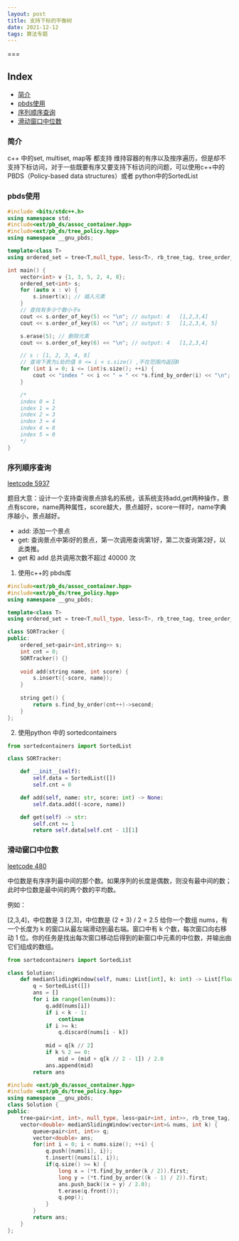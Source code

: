```yaml
---
layout: post
title: 支持下标的平衡树
date: 2021-12-12
tags: 算法专题  
---
```



===

Index
---
<!-- TOC -->

- [简介](#简介)
- [pbds使用](#pbds使用)
- [序列顺序查询](#序列顺序查询)
- [滑动窗口中位数](#滑动窗口中位数)
   



<!-- /TOC -->


### 简介

c++ 中的set, multiset, map等 都支持 维持容器的有序以及按序遍历，但是却不支持下标访问，对于一些既要有序又要支持下标访问的问题，可以使用c++中的PBDS（Policy-based data structures）或者 python中的SortedList


### pbds使用


```c++
#include <bits/stdc++.h>
using namespace std;
#include<ext/pb_ds/assoc_container.hpp>
#include<ext/pb_ds/tree_policy.hpp>
using namespace __gnu_pbds;

template<class T>
using ordered_set = tree<T,null_type, less<T>, rb_tree_tag, tree_order_statistics_node_update>;

int main() {
    vector<int> v {1, 3, 5, 2, 4, 8};
    ordered_set<int> s;
    for (auto x : v) {
        s.insert(x); // 插入元素
    }
    // 查找有多少个数小于x
    cout << s.order_of_key(5) << "\n"; // output: 4   [1,2,3,4] 
    cout << s.order_of_key(6) << "\n"; // output: 5   [1,2,3,4, 5] 

    s.erase(5); // 删除元素
    cout << s.order_of_key(6) << "\n"; // output: 4   [1,2,3,4]

    // s : [1, 2, 3, 4, 8]
    // 查询下表为i处的值 0 <= i < s.size() ,不在范围内返回0
    for (int i = 0; i <= (int)s.size(); ++i) {
        cout << "index " << i << " = " << *s.find_by_order(i) << "\n";
    }

    /*
    index 0 = 1
    index 1 = 2
    index 2 = 3
    index 3 = 4
    index 4 = 8
    index 5 = 0
    */
}
```



### 序列顺序查询

[leetcode 5937](https://leetcode-cn.com/problems/sequentially-ordinal-rank-tracker/)

题目大意：设计一个支持查询景点排名的系统，该系统支持add,get两种操作，景点有score，name两种属性，score越大，景点越好，score一样时，name字典序越小，景点越好。

- add: 添加一个景点
- get: 查询景点中第i好的景点，第一次调用查询第1好，第二次查询第2好，以此类推。
- get 和 add 总共调用次数不超过 40000 次

1. 使用c++的 pbds库


```c++
#include<ext/pb_ds/assoc_container.hpp>
#include<ext/pb_ds/tree_policy.hpp>
using namespace __gnu_pbds;

template<class T>
using ordered_set = tree<T,null_type, less<T>, rb_tree_tag, tree_order_statistics_node_update>;

class SORTracker {
public:
    ordered_set<pair<int,string>> s;
    int cnt = 0;
    SORTracker() {}
    
    void add(string name, int score) {
        s.insert({-score, name});
    }
    
    string get() {
        return s.find_by_order(cnt++)->second;
    }
};

```


2. 使用python 中的 sortedcontainers

```python
from sortedcontainers import SortedList

class SORTracker:

    def __init__(self):
        self.data = SortedList([])
        self.cnt = 0

    def add(self, name: str, score: int) -> None:
        self.data.add((-score, name))

    def get(self) -> str:
        self.cnt += 1
        return self.data[self.cnt - 1][1]
```



### 滑动窗口中位数


[leetcode 480](https://leetcode-cn.com/problems/sliding-window-median/)

中位数是有序序列最中间的那个数。如果序列的长度是偶数，则没有最中间的数；此时中位数是最中间的两个数的平均数。

例如：

[2,3,4]，中位数是 3
[2,3]，中位数是 (2 + 3) / 2 = 2.5
给你一个数组 nums，有一个长度为 k 的窗口从最左端滑动到最右端。窗口中有 k 个数，每次窗口向右移动 1 位。你的任务是找出每次窗口移动后得到的新窗口中元素的中位数，并输出由它们组成的数组。


```python
from sortedcontainers import SortedList

class Solution:
    def medianSlidingWindow(self, nums: List[int], k: int) -> List[float]:
        q = SortedList([])
        ans = []
        for i in range(len(nums)):
            q.add(nums[i])
            if i < k - 1:
                continue
            if i >= k:
                q.discard(nums[i - k])
            
            mid = q[k // 2]
            if k % 2 == 0:
                mid = (mid + q[k // 2 - 1]) / 2.0
            ans.append(mid)
        return ans
```


```c++
#include <ext/pb_ds/assoc_container.hpp>
#include <ext/pb_ds/tree_policy.hpp>
using namespace __gnu_pbds;
class Solution {
public:
    tree<pair<int, int>, null_type, less<pair<int, int>>, rb_tree_tag, tree_order_statistics_node_update> t;
    vector<double> medianSlidingWindow(vector<int>& nums, int k) {
        queue<pair<int, int>> q;
        vector<double> ans;
        for(int i = 0; i < nums.size(); ++i) {
            q.push({nums[i], i});
            t.insert({nums[i], i});
            if(q.size() >= k) {
                long x = (*t.find_by_order(k / 2)).first;
                long y = (*t.find_by_order((k - 1) / 2)).first;
                ans.push_back((x + y) / 2.0);
                t.erase(q.front());
                q.pop();
            }
        }
        return ans;
    }
};

```
